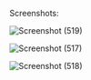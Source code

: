 Screenshots:

![Screenshot (519)](https://user-images.githubusercontent.com/80159535/130082413-ec1db4e5-8ee8-4909-ba28-68b10bc2c98d.png)


![Screenshot (517)](https://user-images.githubusercontent.com/80159535/130082575-9d92d50b-5bcc-48fe-a190-2bfa6be03969.png)

![Screenshot (518)](https://user-images.githubusercontent.com/80159535/130082611-3b1648a8-13bd-405a-b7f1-473da4ccbb5d.png)
